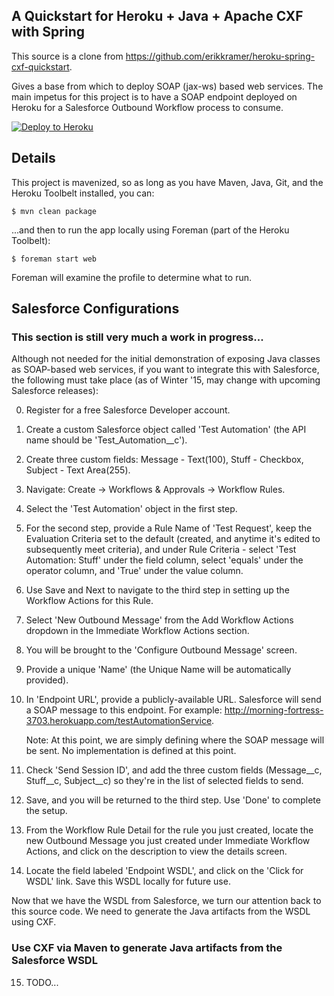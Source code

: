 ## A Quickstart for Heroku + Java + Apache CXF with Spring

This source is a clone from https://github.com/erikkramer/heroku-spring-cxf-quickstart.

Gives a base from which to deploy SOAP (jax-ws) based web services. The main impetus for this project is to have a SOAP endpoint deployed on Heroku for a Salesforce Outbound Workflow process to consume.

[![Deploy to Heroku](https://www.herokucdn.com/deploy/button.png)](https://heroku.com/deploy?template=https://github.com/blackcappedchickadee/heroku-spring-cxf-quickstart)


## Details

This project is mavenized, so as long as you have Maven, Java, Git, and the Heroku Toolbelt installed, you can:

    $ mvn clean package

...and then to run the app locally using Foreman (part of the Heroku Toolbelt):
 
    $ foreman start web

Foreman will examine the profile to determine what to run.


## Salesforce Configurations
### This section is still very much a work in progress...

Although not needed for the initial demonstration of exposing Java classes as SOAP-based web services, if you want to integrate this with Salesforce, the following must take place (as of Winter '15, may change with upcoming Salesforce releases):

0. Register for a free Salesforce Developer account.

1. Create a custom Salesforce object called 'Test Automation' (the API name should be 'Test_Automation__c').

2. Create three custom fields: Message - Text(100), Stuff - Checkbox, Subject - Text Area(255).

3. Navigate: Create -> Workflows & Approvals -> Workflow Rules. 

4. Select the 'Test Automation' object in the first step.

5. For the second step, provide a Rule Name of 'Test Request', keep the Evaluation Criteria set to the default (created, and anytime it's edited to subsequently meet criteria), and under Rule Criteria - select 'Test Automation: Stuff' under the field column, select 'equals' under the operator column, and 'True' under the value column.

6. Use Save and Next to navigate to the third step in setting up the Workflow Actions for this Rule.

7. Select 'New Outbound Message' from the Add Workflow Actions dropdown in the Immediate Workflow Actions section.

8. You will be brought to the 'Configure Outbound Message' screen.

9. Provide a unique 'Name' (the Unique Name will be automatically provided).

10. In 'Endpoint URL', provide a publicly-available URL. Salesforce will send a SOAP message to this endpoint. For example: http://morning-fortress-3703.herokuapp.com/testAutomationService.

    Note: At this point, we are simply defining where the SOAP message will be sent. No implementation is defined at this point.

11. Check 'Send Session ID', and add the three custom fields (Message__c, Stuff__c, Subject__c) so they're in the list of selected fields to send.

12. Save, and you will be returned to the third step. Use 'Done' to complete the setup.

13. From the Workflow Rule Detail for the rule you just created, locate the new Outbound Message you just created under Immediate Workflow Actions, and click on the description to view the details screen.

14. Locate the field labeled 'Endpoint WSDL', and click on the 'Click for WSDL' link. Save this WSDL locally for future use.

Now that we have the WSDL from Salesforce, we turn our attention back to this source code. We need to generate the Java artifacts from the WSDL using CXF.

### Use CXF via Maven to generate Java artifacts from the Salesforce WSDL

15. TODO...




